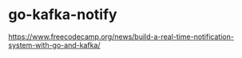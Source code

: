 # go-kafka-notify

https://www.freecodecamp.org/news/build-a-real-time-notification-system-with-go-and-kafka/
